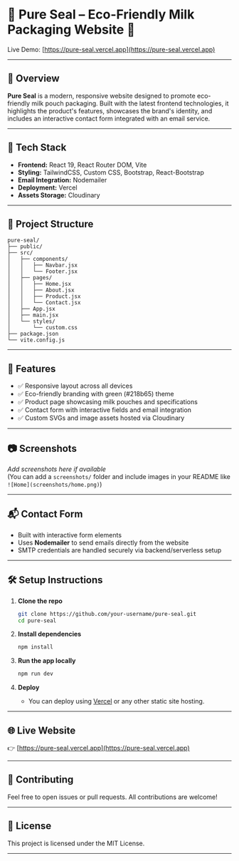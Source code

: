 

# 🧴 Pure Seal – Eco-Friendly Milk Packaging Website 🌿  
Live Demo: [https://pure-seal.vercel.app](https://pure-seal.vercel.app)

---

## 📌 Overview

**Pure Seal** is a modern, responsive website designed to promote eco-friendly milk pouch packaging. Built with the latest frontend technologies, it highlights the product's features, showcases the brand's identity, and includes an interactive contact form integrated with an email service.

---

## 🚀 Tech Stack

- **Frontend:** React 19, React Router DOM, Vite
- **Styling:** TailwindCSS, Custom CSS, Bootstrap, React-Bootstrap
- **Email Integration:** Nodemailer
- **Deployment:** Vercel
- **Assets Storage:** Cloudinary

---

## 📁 Project Structure

```
pure-seal/
├── public/
├── src/
│   ├── components/
│   │   ├── Navbar.jsx
│   │   └── Footer.jsx
│   ├── pages/
│   │   ├── Home.jsx
│   │   ├── About.jsx
│   │   ├── Product.jsx
│   │   └── Contact.jsx
│   ├── App.jsx
│   ├── main.jsx
│   └── styles/
│       └── custom.css
├── package.json
└── vite.config.js
```

---

## 📄 Features

- ✅ Responsive layout across all devices
- ✅ Eco-friendly branding with green (#218b65) theme
- ✅ Product page showcasing milk pouches and specifications
- ✅ Contact form with interactive fields and email integration
- ✅ Custom SVGs and image assets hosted via Cloudinary

---

## 📷 Screenshots

_Add screenshots here if available_  
(You can add a `screenshots/` folder and include images in your README like `![Home](screenshots/home.png)`)

---

## 📬 Contact Form

- Built with interactive form elements
- Uses **Nodemailer** to send emails directly from the website
- SMTP credentials are handled securely via backend/serverless setup

---

## 🛠️ Setup Instructions

1. **Clone the repo**
   ```bash
   git clone https://github.com/your-username/pure-seal.git
   cd pure-seal
   ```

2. **Install dependencies**
   ```bash
   npm install
   ```

3. **Run the app locally**
   ```bash
   npm run dev
   ```

4. **Deploy**  
   - You can deploy using [Vercel](https://vercel.com/) or any other static site hosting.

---

## 🌐 Live Website

👉 [https://pure-seal.vercel.app](https://pure-seal.vercel.app)

---

## 🤝 Contributing

Feel free to open issues or pull requests. All contributions are welcome!

---

## 📄 License

This project is licensed under the MIT License.

---
